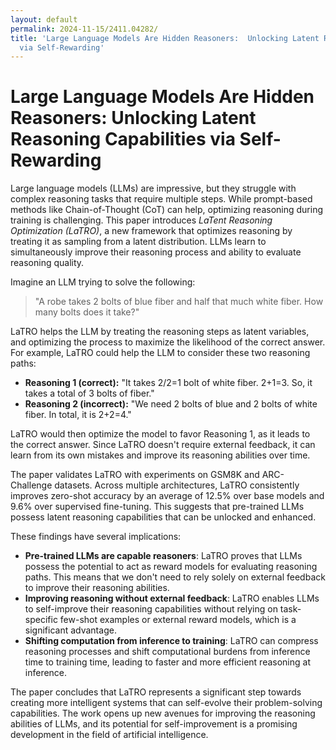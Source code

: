 ```yaml
---
layout: default
permalink: 2024-11-15/2411.04282/
title: 'Large Language Models Are Hidden Reasoners:  Unlocking Latent Reasoning Capabilities
  via Self-Rewarding'
---
```


# Large Language Models Are Hidden Reasoners:  Unlocking Latent Reasoning Capabilities via Self-Rewarding 

Large language models (LLMs) are impressive, but they struggle with complex reasoning tasks that require multiple steps.  While prompt-based methods like Chain-of-Thought (CoT) can help, optimizing reasoning during training is challenging.  This paper introduces *LaTent Reasoning Optimization (LaTRO)*, a new framework that optimizes reasoning by treating it as sampling from a latent distribution.  LLMs learn to simultaneously improve their reasoning process and ability to evaluate reasoning quality.

Imagine an LLM trying to solve the following:

>  "A robe takes 2 bolts of blue fiber and half that much white fiber. How many bolts does it take?"

LaTRO helps the LLM by treating the reasoning steps as latent variables, and optimizing the process to maximize the likelihood of the correct answer. For example, LaTRO could help the LLM to consider these two reasoning paths:

* **Reasoning 1 (correct):** "It takes 2/2=1 bolt of white fiber. 2+1=3. So, it takes a total of 3 bolts of fiber."
* **Reasoning 2 (incorrect):** "We need 2 bolts of blue and 2 bolts of white fiber. In total, it is 2+2=4."

LaTRO would then optimize the model to favor Reasoning 1, as it leads to the correct answer.  Since LaTRO doesn't require external feedback, it can learn from its own mistakes and improve its reasoning abilities over time.

The paper validates LaTRO with experiments on GSM8K and ARC-Challenge datasets.  Across multiple architectures, LaTRO consistently improves zero-shot accuracy by an average of 12.5% over base models and 9.6% over supervised fine-tuning.  This suggests that pre-trained LLMs possess latent reasoning capabilities that can be unlocked and enhanced.

These findings have several implications:

* **Pre-trained LLMs are capable reasoners**: LaTRO proves that LLMs possess the potential to act as reward models for evaluating reasoning paths.  This means that we don't need to rely solely on external feedback to improve their reasoning abilities. 
* **Improving reasoning without external feedback**:  LaTRO enables LLMs to self-improve their reasoning capabilities without relying on task-specific few-shot examples or external reward models, which is a significant advantage.
* **Shifting computation from inference to training**: LaTRO can compress reasoning processes and shift computational burdens from inference time to training time, leading to faster and more efficient reasoning at inference. 

The paper concludes that LaTRO represents a significant step towards creating more intelligent systems that can self-evolve their problem-solving capabilities.  The work opens up new avenues for improving the reasoning abilities of LLMs, and its potential for self-improvement is a promising development in the field of artificial intelligence.